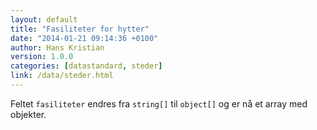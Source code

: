 ```yaml
---
layout: default
title: "Fasiliteter for hytter"
date: "2014-01-21 09:14:36 +0100"
author: Hans Kristian
version: 1.0.0
categories: [datastandard, steder]
link: /data/steder.html
---
```


Feltet `fasiliteter` endres fra `string[]` til `object[]` og er nå et array med
objekter.

<!-- more -->

